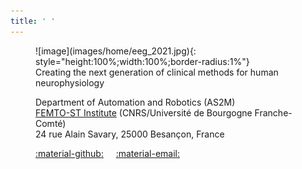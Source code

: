 ```yaml
---
title: ' '
---
```


<figure markdown="1">
![image](images/home/eeg_2021.jpg){: style="height:100%;width:100%;border-radius:1%"}

<figcaption markdown="1">
Creating the next generation of clinical methods for human neurophysiology
</figcaption>

Department of Automation and Robotics (AS2M)</br>
[FEMTO-ST Institute](http://femto-st.fr/) (CNRS/Université de Bourgogne Franche-Comté)</br>
24 rue Alain Savary, 25000 Besançon, France

<a href="https://github.com/neuro-team-femto">:material-github:</a>&nbsp;&nbsp;&nbsp;&nbsp;
<a href="mailto:aucouturier@gmail.com">:material-email:</a>
</figure>